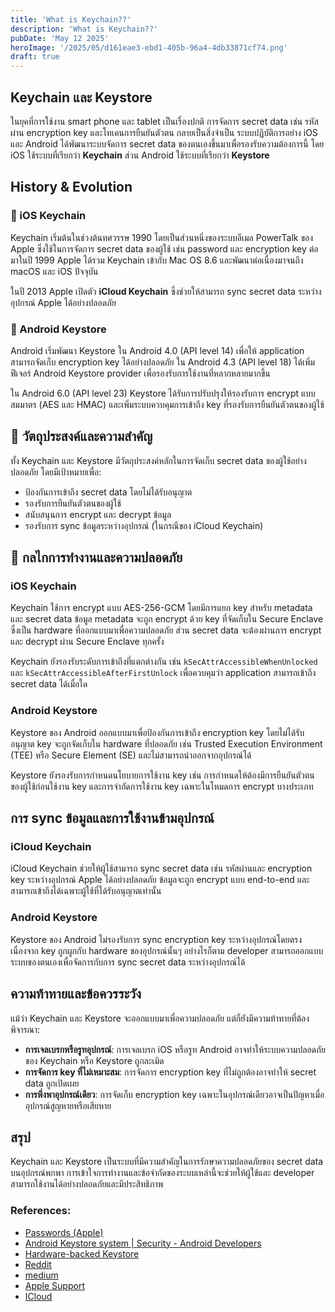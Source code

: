 ```yaml
---
title: 'What is Keychain??'
description: 'What is Keychain??'
pubDate: 'May 12 2025'
heroImage: '/2025/05/d161eae3-ebd1-405b-96a4-4db33871cf74.png'
draft: true
---
```


## Keychain และ Keystore

ในยุคที่การใช้งาน smart phone และ tablet เป็นเรื่องปกติ การจัดการ secret data เช่น รหัสผ่าน encryption key และโทเคนการยืนยันตัวตน กลายเป็นสิ่งจำเป็น ระบบปฏิบัติการอย่าง iOS และ Android ได้พัฒนาระบบจัดการ secret data ของตนเองขึ้นมาเพื่อรองรับความต้องการนี้ โดย iOS ใช้ระบบที่เรียกว่า **Keychain** ส่วน Android ใช้ระบบที่เรียกว่า **Keystore**

## History & Evolution
### 🔐 iOS Keychain

Keychain เริ่มต้นในช่วงต้นทศวรรษ 1990 โดยเป็นส่วนหนึ่งของระบบอีเมล PowerTalk ของ Apple ซึ่งใช้ในการจัดการ secret data ของผู้ใช้ เช่น password และ encryption key ต่อมาในปี 1999 Apple ได้รวม Keychain เข้ากับ Mac OS 8.6 และพัฒนาต่อเนื่องมาจนถึง macOS และ iOS ปัจจุบัน

ในปี 2013 Apple เปิดตัว **iCloud Keychain** ซึ่งช่วยให้สามารถ sync secret data ระหว่างอุปกรณ์ Apple ได้อย่างปลอดภัย

### 🔐 Android Keystore

Android เริ่มพัฒนา Keystore ใน Android 4.0 (API level 14) เพื่อให้ application สามารถจัดเก็บ encryption key ได้อย่างปลอดภัย ใน Android 4.3 (API level 18) ได้เพิ่มฟีเจอร์ Android Keystore provider เพื่อรองรับการใช้งานที่หลากหลายมากขึ้น

ใน Android 6.0 (API level 23) Keystore ได้รับการปรับปรุงให้รองรับการ encrypt แบบสมมาตร (AES และ HMAC) และเพิ่มระบบควบคุมการเข้าถึง key ที่รองรับการยืนยันตัวตนของผู้ใช้

## 🎯 วัตถุประสงค์และความสำคัญ

ทั้ง Keychain และ Keystore มีวัตถุประสงค์หลักในการจัดเก็บ secret data ของผู้ใช้อย่างปลอดภัย โดยมีเป้าหมายเพื่อ:

* ป้องกันการเข้าถึง secret data โดยไม่ได้รับอนุญาต
* รองรับการยืนยันตัวตนของผู้ใช้
* สนับสนุนการ encrypt และ decrypt ข้อมูล
* รองรับการ sync ข้อมูลระหว่างอุปกรณ์ (ในกรณีของ iCloud Keychain)


## 🔐 กลไกการทำงานและความปลอดภัย
### iOS Keychain

Keychain ใช้การ encrypt แบบ AES-256-GCM โดยมีการแยก key สำหรับ metadata และ secret data ข้อมูล metadata จะถูก encrypt ด้วย key ที่จัดเก็บใน Secure Enclave ซึ่งเป็น hardware ที่ออกแบบมาเพื่อความปลอดภัย ส่วน secret data จะต้องผ่านการ encrypt และ decrypt ผ่าน Secure Enclave ทุกครั้ง

Keychain ยังรองรับระดับการเข้าถึงที่แตกต่างกัน เช่น `kSecAttrAccessibleWhenUnlocked` และ `kSecAttrAccessibleAfterFirstUnlock` เพื่อควบคุมว่า application สามารถเข้าถึง secret data ได้เมื่อใด

### Android Keystore

Keystore ของ Android ออกแบบมาเพื่อป้องกันการเข้าถึง encryption key โดยไม่ได้รับอนุญาต key จะถูกจัดเก็บใน hardware ที่ปลอดภัย เช่น Trusted Execution Environment (TEE) หรือ Secure Element (SE) และไม่สามารถนำออกจากอุปกรณ์ได้

Keystore ยังรองรับการกำหนดนโยบายการใช้งาน key เช่น การกำหนดให้ต้องมีการยืนยันตัวตนของผู้ใช้ก่อนใช้งาน key และการจำกัดการใช้งาน key เฉพาะในโหมดการ encrypt บางประเภท

## การ sync ข้อมูลและการใช้งานข้ามอุปกรณ์
### iCloud Keychain

iCloud Keychain ช่วยให้ผู้ใช้สามารถ sync secret data เช่น รหัสผ่านและ encryption key ระหว่างอุปกรณ์ Apple ได้อย่างปลอดภัย ข้อมูลจะถูก encrypt แบบ end-to-end และสามารถเข้าถึงได้เฉพาะผู้ใช้ที่ได้รับอนุญาตเท่านั้น

### Android Keystore

Keystore ของ Android ไม่รองรับการ sync encryption key ระหว่างอุปกรณ์โดยตรง เนื่องจาก key ถูกผูกกับ hardware ของอุปกรณ์นั้นๆ อย่างไรก็ตาม developer สามารถออกแบบระบบของตนเองเพื่อจัดการกับการ sync secret data ระหว่างอุปกรณ์ได้

## ความท้าทายและข้อควรระวัง

แม้ว่า Keychain และ Keystore จะออกแบบมาเพื่อความปลอดภัย แต่ก็ยังมีความท้าทายที่ต้องพิจารณา:

* **การเจลเบรกหรือรูทอุปกรณ์**: การเจลเบรก iOS หรือรูท Android อาจทำให้ระบบความปลอดภัยของ Keychain หรือ Keystore ถูกละเมิด
* **การจัดการ key ที่ไม่เหมาะสม**: การจัดการ encryption key ที่ไม่ถูกต้องอาจทำให้ secret data ถูกเปิดเผย
* **การพึ่งพาอุปกรณ์เดียว**: การจัดเก็บ encryption key เฉพาะในอุปกรณ์เดียวอาจเป็นปัญหาเมื่ออุปกรณ์สูญหายหรือเสียหาย

## สรุป

Keychain และ Keystore เป็นระบบที่มีความสำคัญในการรักษาความปลอดภัยของ secret data บนอุปกรณ์พกพา การเข้าใจการทำงานและข้อจำกัดของระบบเหล่านี้จะช่วยให้ผู้ใช้และ developer สามารถใช้งานได้อย่างปลอดภัยและมีประสิทธิภาพ

### References:
- [Passwords (Apple)](https://en.wikipedia.org/wiki/Passwords_%28Apple%29?utm_source=chatgpt.com)
- [Android Keystore system | Security - Android Developers](https://developer.android.com/privacy-and-security/keystore?utm_source=chatgpt.com)
- [Hardware-backed Keystore](https://source.android.com/docs/security/features/keystore?utm_source=chatgpt.com)
- [Reddit](https://www.reddit.com/r/ios/comments/17m2ymi/do_you_use_icloud_keychain_whats_your_experience/?utm_source=chatgpt.com)
- [medium](https://medium.com/%40omar.saibaa/local-storage-in-ios-keychain-668240e2670d?utm_source=chatgpt.com)
- [Apple Support](https://support.apple.com/guide/security/keychain-data-protection-secb0694df1a/web?utm_source=chatgpt.com)
- [ICloud](https://en.wikipedia.org/wiki/ICloud?utm_source=chatgpt.com)
